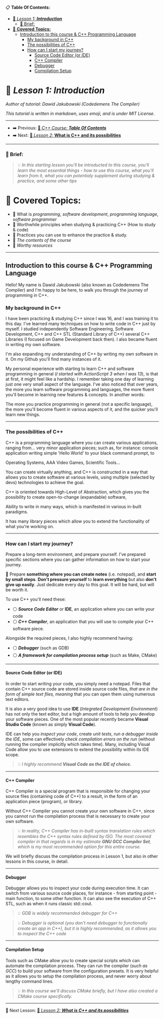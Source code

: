 
📋 **Table Of Contents:**

- [🌇 *Lesson 1:* ***Introduction***](#-lesson-1-introduction)
    - [📖 Brief:](#-brief)
- [📖 **Covered Topics:**](#-covered-topics)
  - [Introduction to this course \& C++ Programming Language](#introduction-to-this-course--c-programming-language)
    - [My background in C++](#my-background-in-c)
    - [The possibilities of C++](#the-possibilities-of-c)
    - [How can I start my journey?](#how-can-i-start-my-journey)
      - [Source Code Editor (or IDE)](#source-code-editor-or-ide)
      - [C++ Compiler](#c-compiler)
      - [Debugger](#debugger)
      - [Compilation Setup](#compilation-setup)

# 🌇 *Lesson 1:* ***Introduction***

*Author of tutorial: Dawid Jakubowski (Codedemens The Compiler)*

*This tutorial is written in markdown, uses emoji, and is under MIT License.*

---

 - ➡️ Previous: [🌇 *C++ Course:* ***Table Of Contents***](../../../C++%20Course.md)
 - ➡️ Next: [🌇 *Lesson 2:* **What is C++ and its possibilities**](/Lesson%202:%20What%20is%20C++%20and%20its%20possibilities.md)

---

### 📖 Brief: 

> 💡 *In this starting lesson you'll be introducted to this course, you'll learn the most essential things - how to use this course, what you'll learn from it, what you can potentialy supplement during studying & practice, and some other tips*
 
# 📖 **Covered Topics:**
 - 📄 What is *programming*, *software development*, *programming language*, *software programmer*
 - 📄 Worthwhile principles when studying & practicing C++ (How to study & code)
 - 📄 Practices you can use to enhance the practice & study.
 - 📄 *The contents of the course* 
 - 📄 *Worthy resources*

---

## Introduction to this course & C++ Programming Language

Hello! My name is Dawid Jakubowski (also known as Codedemens The Compiler) and I'm happy to be here, to walk you through the journey of programming in C++. 

### My background in C++
I have been practicing & studying C++ since I was 16, and I was training it to this day. I've learned many techniques on how to write code in C++ just by myself. I studied independently Software Engineering, Software Development, C++ and C++ STL (Standard Library of C++) several C++ Libraries (I focused on Game Development back then). I also became fluent in writing my own software.

I'm also expanding my understanding of C++ by writing my own software in it. On my Github you'll find many instances of it.

My personal experience with starting to learn C++ and software programming in general (*I started with ActionScript 3 when I was 13*), is that at first, it might feel like a hardship. I remember taking one day of learning just one very small aspect of the language. I've also noticed that over years, the more you learn software programming and languages, the more fluent you'll become in learning new features & concepts. In another words: 

The more you practice programming in general (not a specific language), the more you'll become fluent in various aspects of it, and the quicker you'll learn new things.

---

### The possibilities of C++

C++ is a programming language where you can create various applications, ranging from... very minor application pieces; such as, for instance: console application writing simple 'Hello World' to your black command prompt, to

Operating Systems, AAA Video Games, Scientific Tools...

You can create virtually anything, and C++ is constructed in a way that allows you to create software at various levels, using multiple (selected by devs) technologies to achieve the goal.

C++ is oriented towards High-Level of Abstraction, which gives you the possibility to create open-to-change (expandable) software,

Ability to write in many ways, which is manifested in various in-built paradigms.

It has many library pieces which allow you to extend the functionality of what you're working on.

---

### How can I start my journey? 

Prepare a long-term environment, and prepare yourself. I've prepared specific sections where you can gather information on how to start your journey.

🧭 Prepare **something where you can create notes** (i.e. notepad), and **start by small steps**. **Don't pressure yourself** to **learn everything** but also **don't give up easily**. Just dedicate every day to this goal. It will be hard, but will be worth it.

To use C++ you'll need these:
 - ⚪️ ***Source Code Editor*** or **IDE**, an application where you can write your code
 - ⚪️ ***C++ Compiler***, an application that you will use to compile your C++ software piece.

Alongside the required pieces, I also highly recommend having:
 - ⚪️ ***Debugger*** (such as GDB)
 - ⚪️ ***A framework for compilation process setup*** (such as Make, CMake)

---

#### Source Code Editor (or IDE)
In order to start writing your code, you simply need a notepad. Files that contain C++ source code are stored inside source code files, *that are in the form of simple text files, meaning* that you can open them using numerous text editors. 

It is also a very good idea to use **IDE** (*Integrated Development Environment*) has not only the text editor, but a high amount of tools to help you develop your software pieces. One of the most popular recently became **Visual Studio Code** (known as simply **Visual Code**).

IDE can help you *inspect your code*, create *unit tests*, *run a debugger inside the IDE*, some can effectively *check compilation errors on the run* (without running the compiler implicitly which takes time). Many, including Visual Code allow you to use extensions to extend the possibility within its IDE scope.

 > 💡 *I highly recommend **Visual Code as the IDE of choice.***

---

#### C++ Compiler

C++ Compiler is a special program that is responsible for changing your source files (containing code of C++) to a result, in the form of an application piece (program), or library.

Without C++ Compiler you cannot create your own software in C++, since you cannot run the compilation process that is necessary to create your own software.

 > 💡 *In reality, C++ Compiler has in-built syntax translation rules which resembles the C++ syntax rules defined by ISO. The most covered compiler in that regards is in my estimate **GNU GCC Compiler Set**, which is my most recommended option for this entire course.*

We will briefly discuss the compilation process in Lesson 1, but also in other lessons in this course, in detail.

---

#### Debugger

Debugger allows you to inspect your code during execution time. It can switch from various source code places, for instance - from starting point - main function, to some other function. It can also see the execution of C++ STL, such as when it runs classic std::cout.

 > 💡 *GDB is widely recommended debugger for C++*

 > 💡 *Debugger is optional (you don't need debugger to functionally create an app in C++), but it is highly recommended, as it allows you to inspect the C++ code*


---

#### Compilation Setup

Tools such as CMake allow you to create special scripts which can automate the compilation process. They can run the compiler (*such as GCC*) to build your software from the configuration presets. It is very helpful as it allows you to setup the compilation process, and never worry about lengthy command lines.

 > 💡 *In this course we'll discuss CMake briefly, but I have also created a CMake course specifically.*


---

 📖 Next Lesson: [🌇 *Lesson 2:* ***What is C++ and its possibilities***](Lesson%202:%20What%20is%20C++%20and%20its%20possibilities.md)